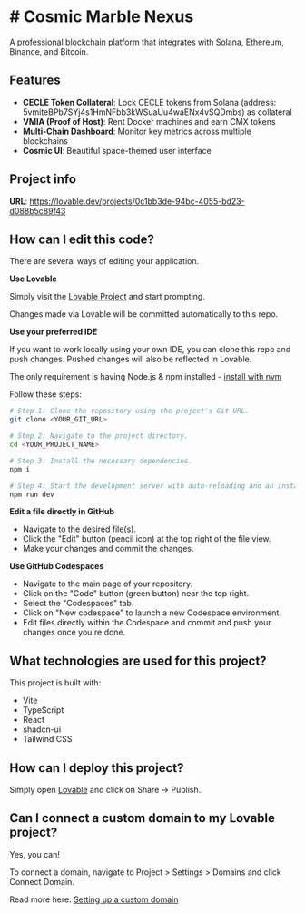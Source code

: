 # # Cosmic Marble Nexus

A professional blockchain platform that integrates with Solana, Ethereum, Binance, and Bitcoin.

## Features

- **CECLE Token Collateral**: Lock CECLE tokens from Solana (address: 5vmiteBPb7SYj4s1HmNFbb3kWSuaUu4waENx4vSQDmbs) as collateral
- **VMIA (Proof of Host)**: Rent Docker machines and earn CMX tokens
- **Multi-Chain Dashboard**: Monitor key metrics across multiple blockchains
- **Cosmic UI**: Beautiful space-themed user interface

## Project info

**URL**: https://lovable.dev/projects/0c1bb3de-94bc-4055-bd23-d088b5c89f43

## How can I edit this code?

There are several ways of editing your application.

**Use Lovable**

Simply visit the [Lovable Project](https://lovable.dev/projects/0c1bb3de-94bc-4055-bd23-d088b5c89f43) and start prompting.

Changes made via Lovable will be committed automatically to this repo.

**Use your preferred IDE**

If you want to work locally using your own IDE, you can clone this repo and push changes. Pushed changes will also be reflected in Lovable.

The only requirement is having Node.js & npm installed - [install with nvm](https://github.com/nvm-sh/nvm#installing-and-updating)

Follow these steps:

```sh
# Step 1: Clone the repository using the project's Git URL.
git clone <YOUR_GIT_URL>

# Step 2: Navigate to the project directory.
cd <YOUR_PROJECT_NAME>

# Step 3: Install the necessary dependencies.
npm i

# Step 4: Start the development server with auto-reloading and an instant preview.
npm run dev
```

**Edit a file directly in GitHub**

- Navigate to the desired file(s).
- Click the "Edit" button (pencil icon) at the top right of the file view.
- Make your changes and commit the changes.

**Use GitHub Codespaces**

- Navigate to the main page of your repository.
- Click on the "Code" button (green button) near the top right.
- Select the "Codespaces" tab.
- Click on "New codespace" to launch a new Codespace environment.
- Edit files directly within the Codespace and commit and push your changes once you're done.

## What technologies are used for this project?

This project is built with:

- Vite
- TypeScript
- React
- shadcn-ui
- Tailwind CSS

## How can I deploy this project?

Simply open [Lovable](https://lovable.dev/projects/0c1bb3de-94bc-4055-bd23-d088b5c89f43) and click on Share -> Publish.

## Can I connect a custom domain to my Lovable project?

Yes, you can!

To connect a domain, navigate to Project > Settings > Domains and click Connect Domain.

Read more here: [Setting up a custom domain](https://docs.lovable.dev/tips-tricks/custom-domain#step-by-step-guide)
